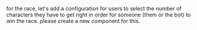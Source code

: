 for the race, let's add a configuration for users to select the number of characters they have to get right in order for someone (them or the bot) to win the race. please create a new component for this.